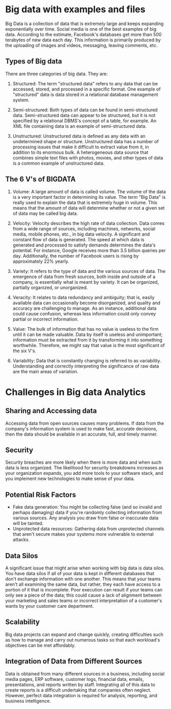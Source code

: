 # Big data with examples and files

Big Data is a collection of data that is extremely large and keeps expanding exponentially over time. Social media is one of the best examples of big data. According to the estimate, Facebook's databases get more than 500 terabytes of new data each day. This information is primarily produced by the uploading of images and videos, messaging, leaving comments, etc.

## Types of Big data

There are three categories of big data. They are:

1. Structured: The term "structured data" refers to any data that can be accessed, stored, and processed in a specific format. One example of "structured" data is data stored in a relational database management system.

2. Semi-structured: Both types of data can be found in semi-structured data. Semi-structured data can appear to be structured, but it is not specified by a relational DBMS's concept of a table, for example. An XML file containing data is an example of semi-structured data.

3. Unstructured: Unstructured data is defined as any data with an undetermined shape or structure. Unstructured data has a number of processing issues that make it difficult to extract value from it, in addition to its enormous bulk. A heterogeneous data source that combines simple text files with photos, movies, and other types of data is a common example of unstructured data.

## The 6 V's of BIGDATA

1. Volume: A large amount of data is called volume. The volume of the data is a very important factor in determining its value. The term "Big Data" is really used to explain the data that is extremely huge in volume. This means that the amount of data will determine whether or not a given set of data may be called big data.

2. Velocity: Velocity describes the high rate of data collection. Data comes from a wide range of sources, including machines, networks, social media, mobile phones, etc., in big data velocity. A significant and constant flow of data is generated. The speed at which data is generated and processed to satisfy demands determines the data's potential. For instance, Google receives more than 3.5 billion queries per day. Additionally, the number of Facebook users is rising by approximately 22% yearly.

3. Variety: It refers to the type of data and the various sources of data. The emergence of data from fresh sources, both inside and outside of a company, is essentially what is meant by variety. It can be organized, partially organized, or unorganized.

4. Veracity: It relates to data redundancy and ambiguity; that is, easily available data can occasionally become disorganized, and quality and accuracy are challenging to manage. As an instance, additional data could cause confusion, whereas less information could only convey partial or incorrect information.

5. Value: The bulk of information that has no value is useless to the firm until it can be made valuable. Data by itself is useless and unimportant; information must be extracted from it by transforming it into something worthwhile. Therefore, we might say that value is the most significant of the six V's.

6. Variability: Data that is constantly changing is referred to as variability. Understanding and correctly interpreting the significance of raw data are the main areas of variation.

# Challenges in Big data Analytics

## Sharing and Accessing data

Accessing data from open sources causes many problems. If data from the company's information system is used to make fast, accurate decisions, then the data should be available in an accurate, full, and timely manner.

## Security

Security breaches are more likely when there is more data and when such data is less organized. The likelihood for security breakdowns increases as your organization expands, you add more tools to your software stack, and you implement new technologies to make sense of your data.

## Potential Risk Factors

- Fake data generation: You might be collecting false (and so invalid and perhaps damaging) data if you're randomly collecting information from various sources. Any analysis you draw from false or inaccurate data will be tainted.
- Unprotected data resources: Gathering data from unprotected channels that aren't secure makes your systems more vulnerable to external attacks.

## Data Silos

A significant issue that might arise when working with big data is data silos. You have data silos if all of your data is kept in different databases that don't exchange information with one another. This means that your teams aren't all examining the same data, but rather, they each have access to a portion of it that is incomplete. Poor execution can result if your teams can only see a piece of the data; this could cause a lack of alignment between your marketing and sales teams or incorrect interpretation of a customer's wants by your customer care department.

## Scalability

Big data projects can expand and change quickly, creating difficulties such as how to manage and carry out numerous tasks so that each workload's objectives can be met affordably.

## Integration of Data from Different Sources

Data is obtained from many different sources in a business, including social media pages, ERP software, customer logs, financial data, emails, presentations, and reports written by staff. Integrating all of this data to create reports is a difficult undertaking that companies often neglect. However, perfect data integration is required for analysis, reporting, and business intelligence.

